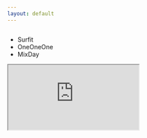 ```yaml
---
layout: default
---
```

<script>
  window.onload = function() {
    var header = document.getElementsByTagName('header')[0];
    header.style.display = "none";
  }
    openTab('evt', 'surfit');
    function openTab(evt, tabName) {
        var i, tabContent, tabLinks;
        // 전체 tabContent를 display: none 으로 변경함
        tabContent = document.getElementsByClassName("tabContent");
        for (i = 0; i < tabContent.length; i++) {
            tabContent[i].style.display = "none";
        }
        // 탭 네비게이션 전체를 class를 active에서 normal로, 클릭한 탭의 class를 normal 에서 active로 변경함
        tabLinks = document.getElementsByClassName("tabLinks");
        for (i = 0; i < tabLinks.length; i++) {
            tabLinks[i].className = tabLinks[i].className.replace(" active", " normal");
        }
        document.getElementById(tabName).style.display = "block";
        evt.currentTarget.className = evt.currentTarget.className.replace(" normal", " active");
    }
</script>
<div class="o-grid">
    <div class='c-header o-grid__col o-grid__col--full'>
      <div class='c-header__inner' style='display: flex; justify-content: space-between;'>
        <ul class='c-nav c-nav-list'>
          <li role='presentation'>
            <a class="c-nav__link tabLinks active" onclick="openTab(event, 'surfit')">Surfit</a>
          </li>
          <li role='presentation'>
            <a class="c-nav__link tabLinks normal" onclick="openTab(event, 'oneoneone')">OneOneOne</a>
          </li>
          <li role='presentation'>
            <a class="c-nav__link tabLinks normal" onclick="openTab(event, 'mixday')">MixDay</a>
          </li>
        </ul>
      </div>
    </div>
</div>
<div id="surfit" class="tabContent" style="display: block">
    <iframe src="https://surfit.io/" class="iframe-content"></iframe>
</div>
<div id="oneoneone" class="tabContent" style="display: none">
    <iframe src="https://oneoneone.kr/" class="iframe-content"></iframe>
</div>
<div id="mixday" class="tabContent" style="display: none">
    <iframe src="https://mix.day/" class="iframe-content"></iframe>
</div>